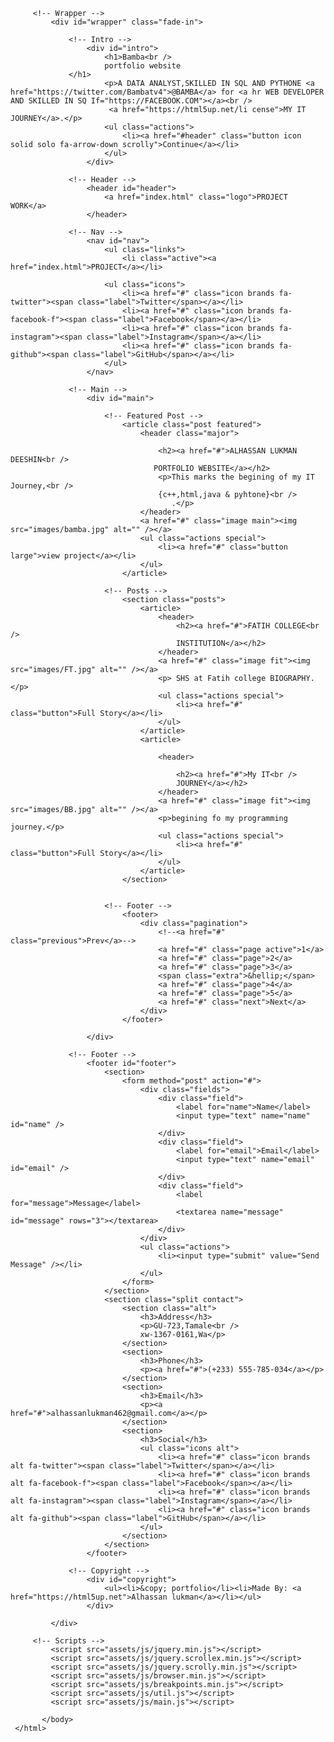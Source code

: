 <html>
    <head>
         <title>Bamba portfolio</title>
         <meta charset="utf-8" />
         <meta name ="viewport" content="width=device-width",initial-scale=
         <meta charset="utf-8" />
         <meta name="viewport" content="width=device-width, initial-scale=1, user-scalable=no" />
         <link rel="stylesheet" href="assets/css/main.css" />
         <noscript><link rel="stylesheet" href="assets/css/noscript.css" /></noscript>
     </head>
     <body class="is-preload">
 
         <!-- Wrapper -->
             <div id="wrapper" class="fade-in">
 
                 <!-- Intro -->
                     <div id="intro">
                         <h1>Bamba<br />
                         portfolio website
                 </h1>
                         <p>A DATA ANALYST,SKILLED IN SQL AND PYTHONE <a href="https://twitter.com/Bambatv4">@BAMBA</a> for <a hr WEB DEVELOPER AND SKILLED IN SQ If="https://FACEBOOK.COM"></a><br />
                          <a href="https://html5up.net/li cense">MY IT JOURNEY</a>.</p>
                         <ul class="actions">
                             <li><a href="#header" class="button icon solid solo fa-arrow-down scrolly">Continue</a></li>
                         </ul>
                     </div>
 
                 <!-- Header -->
                     <header id="header">
                         <a href="index.html" class="logo">PROJECT WORK</a>
                     </header>
 
                 <!-- Nav -->
                     <nav id="nav">
                         <ul class="links">
                             <li class="active"><a href="index.html">PROJECT</a></li>
                             
                         <ul class="icons">
                             <li><a href="#" class="icon brands fa-twitter"><span class="label">Twitter</span></a></li>
                             <li><a href="#" class="icon brands fa-facebook-f"><span class="label">Facebook</span></a></li>
                             <li><a href="#" class="icon brands fa-instagram"><span class="label">Instagram</span></a></li>
                             <li><a href="#" class="icon brands fa-github"><span class="label">GitHub</span></a></li>
                         </ul>
                     </nav>
 
                 <!-- Main -->
                     <div id="main">
 
                         <!-- Featured Post -->
                             <article class="post featured">
                                 <header class="major">
                                     
                                     <h2><a href="#">ALHASSAN LUKMAN DEESHIN<br />
                                    PORTFOLIO WEBSITE</a></h2>
                                     <p>This marks the begining of my IT Journey,<br />
                                     {c++,html,java & pyhtone}<br />
                                        .</p>
                                 </header>
                                 <a href="#" class="image main"><img src="images/bamba.jpg" alt="" /></a>
                                 <ul class="actions special">
                                     <li><a href="#" class="button large">view project</a></li>
                                 </ul>
                             </article>
 
                         <!-- Posts -->
                             <section class="posts">
                                 <article>
                                     <header>
                                         <h2><a href="#">FATIH COLLEGE<br />
                                         INSTITUTION</a></h2>
                                     </header>
                                     <a href="#" class="image fit"><img src="images/FT.jpg" alt="" /></a>
                                     <p> SHS at Fatih college BIOGRAPHY.</p>
                                     <ul class="actions special">
                                         <li><a href="#" class="button">Full Story</a></li>
                                     </ul>
                                 </article>
                                 <article>
                                     
                                     <header>
                                        
                                         <h2><a href="#">My IT<br />
                                         JOURNEY</a></h2>
                                     </header>
                                     <a href="#" class="image fit"><img src="images/BB.jpg" alt="" /></a>
                                     <p>begining fo my programming journey.</p>
                                     <ul class="actions special">
                                         <li><a href="#" class="button">Full Story</a></li>
                                     </ul>
                                 </article>
                             </section>

 
                         <!-- Footer -->
                             <footer>
                                 <div class="pagination">
                                     <!--<a href="#" class="previous">Prev</a>-->
                                     <a href="#" class="page active">1</a>
                                     <a href="#" class="page">2</a>
                                     <a href="#" class="page">3</a>
                                     <span class="extra">&hellip;</span>
                                     <a href="#" class="page">4</a>
                                     <a href="#" class="page">5</a>
                                     <a href="#" class="next">Next</a>
                                 </div>
                             </footer>
 
                     </div>
 
                 <!-- Footer -->
                     <footer id="footer">
                         <section>
                             <form method="post" action="#">
                                 <div class="fields">
                                     <div class="field">
                                         <label for="name">Name</label>
                                         <input type="text" name="name" id="name" />
                                     </div>
                                     <div class="field">
                                         <label for="email">Email</label>
                                         <input type="text" name="email" id="email" />
                                     </div>
                                     <div class="field">
                                         <label for="message">Message</label>
                                         <textarea name="message" id="message" rows="3"></textarea>
                                     </div>
                                 </div>
                                 <ul class="actions">
                                     <li><input type="submit" value="Send Message" /></li>
                                 </ul>
                             </form>
                         </section>
                         <section class="split contact">
                             <section class="alt">
                                 <h3>Address</h3>
                                 <p>GU-723,Tamale<br />
                                 xw-1367-0161,Wa</p>
                             </section>
                             <section>
                                 <h3>Phone</h3>
                                 <p><a href="#">(+233) 555-785-034</a></p>
                             </section>
                             <section>
                                 <h3>Email</h3>
                                 <p><a href="#">alhassanlukman462@gmail.com</a></p>
                             </section>
                             <section>
                                 <h3>Social</h3>
                                 <ul class="icons alt">
                                     <li><a href="#" class="icon brands alt fa-twitter"><span class="label">Twitter</span></a></li>
                                     <li><a href="#" class="icon brands alt fa-facebook-f"><span class="label">Facebook</span></a></li>
                                     <li><a href="#" class="icon brands alt fa-instagram"><span class="label">Instagram</span></a></li>
                                     <li><a href="#" class="icon brands alt fa-github"><span class="label">GitHub</span></a></li>
                                 </ul>
                             </section>
                         </section>
                     </footer>
 
                 <!-- Copyright -->
                     <div id="copyright">
                         <ul><li>&copy; portfolio</li><li>Made By: <a href="https://html5up.net">Alhassan lukman</a></li></ul>
                     </div>
 
             </div>
 
         <!-- Scripts -->
             <script src="assets/js/jquery.min.js"></script>
             <script src="assets/js/jquery.scrollex.min.js"></script>
             <script src="assets/js/jquery.scrolly.min.js"></script>
             <script src="assets/js/browser.min.js"></script>
             <script src="assets/js/breakpoints.min.js"></script>
             <script src="assets/js/util.js"></script>
             <script src="assets/js/main.js"></script>
 
           </body>
     </html>
